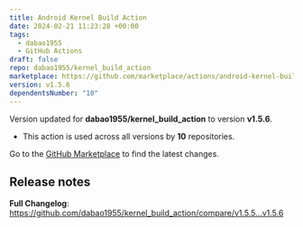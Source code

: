 ```yaml
---
title: Android Kernel Build Action
date: 2024-02-21 11:23:28 +00:00
tags:
  - dabao1955
  - GitHub Actions
draft: false
repo: dabao1955/kernel_build_action
marketplace: https://github.com/marketplace/actions/android-kernel-build-action
version: v1.5.6
dependentsNumber: "10"
---
```



Version updated for **dabao1955/kernel_build_action** to version **v1.5.6**.
- This action is used across all versions by **10** repositories.

Go to the [GitHub Marketplace](https://github.com/marketplace/actions/android-kernel-build-action) to find the latest changes.

## Release notes

**Full Changelog**: https://github.com/dabao1955/kernel_build_action/compare/v1.5.5...v1.5.6
